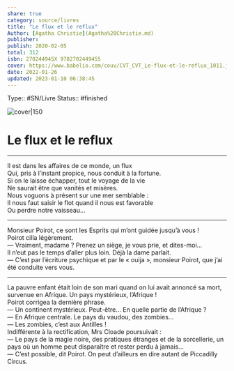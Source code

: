 ```yaml
---
share: true 
category: source/livres
title: "Le flux et le reflux"
Author: [Agatha Christie](Agatha%20Christie.md)
publisher: 
publish: 2020-02-05
total: 312
isbn: 270244945X 9782702449455
cover: https://www.babelio.com/couv/CVT_CVT_Le-flux-et-le-reflux_1011.jpg
date: 2022-01-26
updated: 2023-01-10 06:38:45
---
```

Type:: #SN/Livre 
Status:: #finished 

![cover|150](https://www.babelio.com/couv/CVT_CVT_Le-flux-et-le-reflux_1011.jpg)

# Le flux et le reflux
---
  
Il est dans les affaires de ce monde, un flux  
Qui, pris à l’instant propice, nous conduit à la fortune.  
Si on le laisse échapper, tout le voyage de la vie  
Ne saurait être que vanités et misères.  
Nous voguons à présent sur une mer semblable :  
Il nous faut saisir le flot quand il nous est favorable  
Ou perdre notre vaisseau…  
  
*****  
  
Monsieur Poirot, ce sont les Esprits qui m’ont guidée jusqu’à vous !  
Poirot cilla légèrement.  
— Vraiment, madame ? Prenez un siège, je vous prie, et dites-moi…  
Il n’eut pas le temps d’aller plus loin. Déjà la dame parlait.  
— C’est par l’écriture psychique et par le « ouija », monsieur Poirot, que j’ai été conduite vers vous.  
  
*****  
  
La pauvre enfant était loin de son mari quand on lui avait annoncé sa mort, survenue en Afrique. Un pays mystérieux, l’Afrique !  
Poirot corrigea la dernière phrase.  
— Un continent mystérieux. Peut-être… En quelle partie de l’Afrique ?  
— En Afrique centrale. Le pays du vaudou, des zombies…  
— Les zombies, c’est aux Antilles !  
Indifférente à la rectification, Mrs Cloade poursuivait :  
— Le pays de la magie noire, des pratiques étranges et de la sorcellerie, un pays où un homme peut disparaître et rester perdu à jamais…  
— C’est possible, dit Poirot. On peut d’ailleurs en dire autant de Piccadilly Circus.